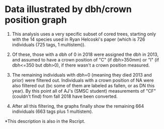 # Data illustrated by dbh/crown position graph

1. This analysis uses a very specific subset of cored trees, starting only with the 14 species used in Ryan Helcoski's paper (which is 726 individuals (725 tags, 1 multistem)). 

2. Of these, those with a dbh of 0 in 2018 were assigned the dbh in 2013, and assumed to have a crown position of "C" (if dbh>350mm) or "I" (if dbh<=350 but dbh>0), if there wasn't a crown position measured.

3. The remaining individuals with dbh=0 (meaning they died 2013 and prior) were filtered out. Individuals with a crown position of NA were also filtered out (bc some of them are labeled as fallen, or as DN this year). By this point all of AJ's (SMSC student) measurements of "CF" (couldn't find) from fall 2018 have been converted.

4. After all this filtering, the graphs finally show the remaining 664 individuals (663 tags plus 1 multistem).


\*This description is also in the Rscript.
